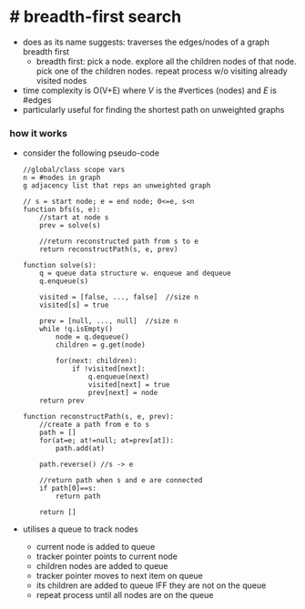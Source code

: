 # # breadth-first search
* does as its name suggests: traverses the edges/nodes of a graph breadth first
    * breadth first: pick a node. explore all the children nodes of that node. pick one of the children nodes. repeat process w/o visiting already visited nodes 
* time complexity is O(V+E) where *V* is the #vertices (nodes) and *E* is #edges
* particularly useful for finding the shortest path on unweighted graphs

### how it works
* consider the following pseudo-code

    ```text
    //global/class scope vars
    n = #nodes in graph
    g adjacency list that reps an unweighted graph

    // s = start node; e = end node; 0<=e, s<n
    function bfs(s, e):
        //start at node s
        prev = solve(s)

        //return reconstructed path from s to e
        return reconstructPath(s, e, prev)

    function solve(s):
        q = queue data structure w. enqueue and dequeue
        q.enqueue(s)

        visited = [false, ..., false]  //size n
        visited[s] = true

        prev = [null, ..., null]  //size n
        while !q.isEmpty()
            node = q.dequeue()
            children = g.get(node)

            for(next: children):
                if !visited[next]:
                    q.enqueue(next)
                    visited[next] = true
                    prev[next] = node
        return prev
    
    function reconstructPath(s, e, prev):
        //create a path from e to s
        path = []
        for(at=e; at!=null; at=prev[at]):
            path.add(at)
        
        path.reverse() //s -> e

        //return path when s and e are connected
        if path[0]==s:
            return path
        
        return []
    ```

* utilises a queue to track nodes
    * current node is added to queue
    * tracker pointer points to current node
    * children nodes are added to queue
    * tracker pointer moves to next item on queue
    * its children are added to queue IFF they are not on the queue
    * repeat process until all nodes are on the queue
